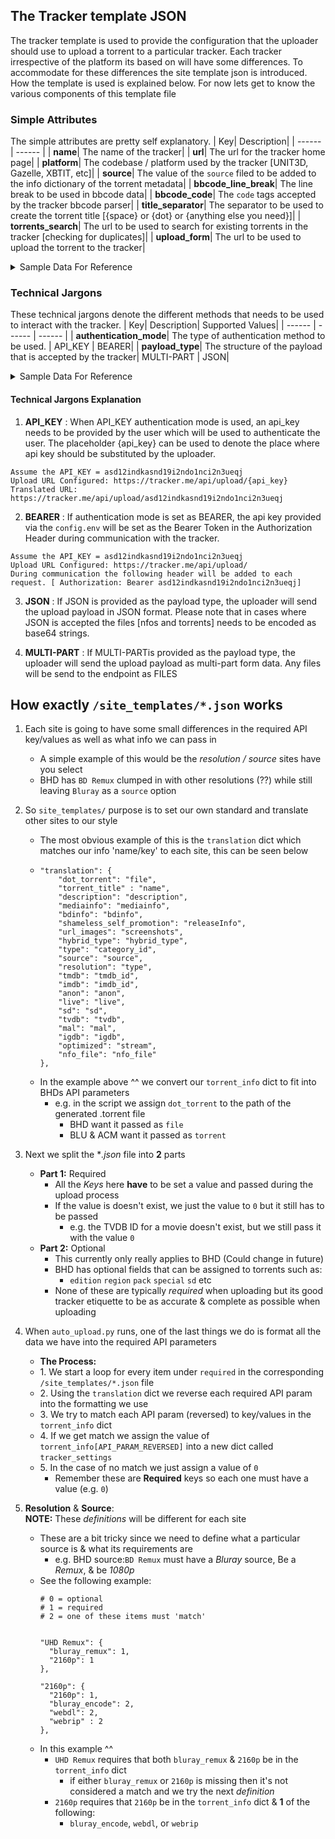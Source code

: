 ## The Tracker template JSON
The tracker template is used to provide the configuration that the uploader should use to upload a torrent to a particular tracker. Each tracker irrespective of the platform its based on will have some differences. To accommodate for these differences the site template json is introduced. How the template is used is explained below. For now lets get to know the various components of this template file


### Simple Attributes
The simple attributes are pretty self explanatory.
| Key| Description|
| ------ | ------ |
| **name**| The name of the tracker|
| **url**| The url for the tracker home page|
| **platform**| The codebase / platform used by the tracker [UNIT3D, Gazelle, XBTIT, etc]|
| **source**| The value of the `source` filed to be added to the info dictionary of the torrent metadata|
| **bbcode_line_break**| The line break to be used in bbcode data|
| **bbcode_code**| The `code` tags accepted by the tracker bbcode parser|
| **title_separator**| The separator to be used to create the torrent title [{space} or {dot} or {anything else you need}]|
| **torrents_search**| The url to be used to search for existing torrents in the tracker [checking for duplicates]|
| **upload_form**| The url to be used to upload the torrent to the tracker|

<details><summary>Sample Data For Reference</summary>

    "name": "Tracker",
    "url": "https://tracker.io/",
    "platform": "TBDev",
    "source": "TKR",
    "bbcode_line_break": "\n",
    "bbcode_code": "[code][/code]",
    "title_separator" : ".",
    "torrents_search": "https://tracker.io/api/torrent",
    "upload_form": "https://tracker.io/api/upload",

</details>



### Technical Jargons
These technical jargons denote the different methods that needs to be used to interact with the tracker.
| Key| Description| Supported Values|
| ------ | ------ | ------ |
| **authentication_mode**| The type of authentication method to be used. | API_KEY \| BEARER|
| **payload_type**| The structure of the payload that is accepted by the tracker| MULTI-PART \| JSON|

<details><summary>Sample Data For Reference</summary>

    "technical_jargons": {
        "authentication_mode": "BEARER",
        "payload_type": "JSON"
    },

</details>

#### Technical Jargons Explanation

1. **API_KEY** : When API_KEY authentication mode is used, an api_key needs to be provided by the user which will be used to authenticate the user. The placeholder {api_key} can be used to denote the place where api key should be substituted by the uploader.

```
Assume the API_KEY = asd12indkasnd19i2ndo1nci2n3ueqj
Upload URL Configured: https://tracker.me/api/upload/{api_key}
Translated URL: https://tracker.me/api/upload/asd12indkasnd19i2ndo1nci2n3ueqj
```

2. **BEARER** : If authentication mode is set as BEARER, the api key provided via the `config.env` will be set as the Bearer Token in the Authorization Header during communication with the tracker.
```
Assume the API_KEY = asd12indkasnd19i2ndo1nci2n3ueqj
Upload URL Configured: https://tracker.me/api/upload/
During communication the following header will be added to each request. [ Authorization: Bearer asd12indkasnd19i2ndo1nci2n3ueqj]
```

3. **JSON** : If JSON is provided as the payload type, the uploader will send the upload payload in JSON format. Please note that in cases where JSON is accepted the files [nfos and torrents] needs to be encoded as base64 strings.

4. **MULTI-PART** : If MULTI-PARTis provided as the payload type, the uploader will send the upload payload as multi-part form data. Any files will be send to the endpoint as FILES

## How exactly `/site_templates/*.json` works
1. Each site is going to have some small differences in the required API key/values as well as what info we can pass in
    * A simple example of this would be the *resolution / source*  sites have you select
    * BHD has `BD Remux` clumped in with other resolutions (??) while still leaving `Bluray` as a `source` option

2. So `site_templates/` purpose is to set our own standard and translate other sites to our style
    * The most obvious example of this is the `translation` dict which matches our info 'name/key' to each site, this can be seen below
    *
        ```
        "translation": {
            "dot_torrent": "file",
            "torrent_title" : "name",
            "description": "description",
            "mediainfo": "mediainfo",
            "bdinfo": "bdinfo",
            "shameless_self_promotion": "releaseInfo",
            "url_images": "screenshots",
            "hybrid_type": "hybrid_type",
            "type": "category_id",
            "source": "source",
            "resolution": "type",
            "tmdb": "tmdb_id",
            "imdb": "imdb_id",
            "anon": "anon",
            "live": "live",
            "sd": "sd",
            "tvdb": "tvdb",
            "mal": "mal",
            "igdb": "igdb",
            "optimized": "stream",
            "nfo_file": "nfo_file"
        },
        ```
    * In the example above ^^ we convert our `torrent_info` dict to fit into BHDs API parameters
        * e.g. in the script we assign `dot_torrent` to the path of the generated .torrent file 
            * BHD want it passed as `file`
            * BLU & ACM want it passed as `torrent`
3.  Next we split the **.json* file into **2** parts
    * **Part 1:** Required
        * All the *Keys* here **have** to be set a value and passed during the upload process
        * If the value is doesn't exist, we just the value to `0` but it still has to be passed
            * e.g. the TVDB ID for a movie doesn't exist, but we still pass it with the value `0`
    * **Part 2:** Optional
        * This currently only really applies to BHD (Could change in future)
        * BHD has optional fields that can be assigned to torrents such as:
            * `edition` `region` `pack` `special` `sd` etc
        * None of these are typically *required* when uploading but its good tracker etiquette to be as accurate & complete as possible when uploading

4. When `auto_upload.py` runs, one of the last things we do is format all the data we have into the required API parameters
    * **The Process:**
    * 1\. We start a loop for every item under `required` in the corresponding `/site_templates/*.json` file
    * 2\. Using the `translation` dict we reverse each required API param into the formatting we use
    * 3\. We try to match each API param (reversed) to key/values in the `torrent_info` dict
    * 4\. If we get match we assign the value of `torrent_info[API_PARAM_REVERSED]` into a new dict called `tracker_settings`
    * 5\. In the case of no match we just assign a value of `0` 
        * Remember these are **Required** keys so each one must have a value (e.g. `0`)


5. **Resolution** & **Source**:  
    **NOTE:** These *definitions* will be different for each site
    * These are a bit tricky since we need to define what a particular source is & what its requirements are
        * e.g. BHD source:`BD Remux` must have a *Bluray* source, Be a *Remux*, & be *1080p*
    * See the following example:
      ```
      # 0 = optional
      # 1 = required
      # 2 = one of these items must 'match'

      
      "UHD Remux": {
        "bluray_remux": 1,
        "2160p": 1
      },
      
      "2160p": {
        "2160p": 1,
        "bluray_encode": 2,
        "webdl": 2,
        "webrip" : 2
      },
      ```
    * In this example ^^ 
      * `UHD Remux` requires that both `bluray_remux` & `2160p` be in the `torrent_info` dict
        * if either `bluray_remux` or `2160p` is missing then it's not considered a match and we try the next *definition*
      * `2160p` requires that `2160p` be in the `torrent_info` dict & **1** of the following:
        * `bluray_encode`, `webdl`, or `webrip`
